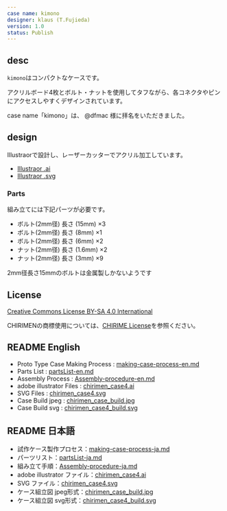 ```yaml
---
case name: kimono
designer: klaus (T.Fujieda)
version: 1.0
status: Publish
---
```


## desc

`kimono`はコンパクトなケースです。

アクリルボード4枚とボルト・ナットを使用してタフながら、各コネクタやピンにアクセスしやすくデザインされています。

case name「kimono」は、 @dfmac 様に拝名をいただきました。

## design

Illustraorで設計し、レーザーカッターでアクリル加工しています。

- [Illustraor .ai](./chirimen_case4.ai)
- [Illustraor .svg](./chirimen_case4.svg)

### Parts

組み立てには下記パーツが必要です。

- ボルト(2mm径) 長さ (15mm) ×3
- ボルト(2mm径) 長さ (8mm) ×1
- ボルト(2mm径) 長さ (6mm) ×2
- ナット(2mm径) 長さ (1.6mm) ×2
- ナット(2mm径) 長さ (3mm) ×9
 
2mm径長さ15mmのボルトは金属製しかないようです

## License

[Creative Commons License BY-SA 4.0 International](https://creativecommons.org/licenses/by-sa/4.0/deed.ja)

CHIRIMENの商標使用については、[CHIRIME License](https://chirimen.org/license/)を参照ください。

## README English
* Proto Type Case Making Process : [making-case-process-en.md](making-case-process-en.md)
* Parts List : [partsList-en.md](partsList-en.md)
* Assembly Process : [Assembly-procedure-en.md](Assembly-procedure-en.md)
* adobe illustrator Files : [chirimen_case4.ai](chirimen_case4.ai)
* SVG Files : [chirimen_case4.svg](chirimen_case4.svg)
* Case Build jpeg : [chirimen_case_build.jpg](chirimen_case_build.jpg)
* Case Build svg : [chirimen_case4_build.svg](chirimen_case4_build.svg)

## README 日本語
* 試作ケース製作プロセス：[making-case-process-ja.md](making-case-process-ja.md)
* パーツリスト：[partsList-ja.md](partsList-ja.md)
* 組み立て手順：[Assembly-procedure-ja.md](Assembly-procedure-ja.md)
* adobe illustrator ファイル：[chirimen_case4.ai](chirimen_case4.ai)
* SVG ファイル：[chirimen_case4.svg](chirimen_case4.svg)
* ケース組立図 jpeg形式：[chirimen_case_build.jpg](chirimen_case_build.jpg)
* ケース組立図 svg形式：[chirimen_case4_build.svg](chirimen_case4_build.svg)
